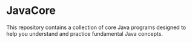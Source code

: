 # JavaCore
This repository contains a collection of core Java programs designed to help you understand and practice fundamental Java concepts.
